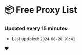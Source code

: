 # :package: Free Proxy List
### Updated every 15 minutes.

- Last updated: `2024-06-26 20:41`

:heart:

